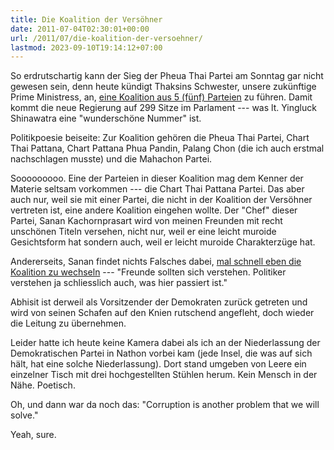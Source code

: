 ```yaml
---
title: Die Koalition der Versöhner
date: 2011-07-04T02:30:01+00:00
url: /2011/07/die-koalition-der-versoehner/
lastmod: 2023-09-10T19:14:12+07:00
---
```

So erdrutschartig kann der Sieg der Pheua Thai Partei am Sonntag gar nicht gewesen sein, denn heute kündigt Thaksins Schwester, unsere zukünftige Prime Ministress, an, [eine Koalition aus 5 (fünf) Parteien][1] zu führen. Damit kommt die neue Regierung auf 299 Sitze im Parlament --- was lt. Yingluck Shinawatra eine "wunderschöne Nummer" ist.

Politikpoesie beiseite: Zur Koalition gehören die Pheua Thai Partei, Chart Thai Pattana, Chart Pattana Phua Pandin, Palang Chon (die ich auch erstmal nachschlagen musste) und die Mahachon Partei.

Sooooooooo. Eine der Parteien in dieser Koalition mag dem Kenner der Materie seltsam vorkommen --- die Chart Thai Pattana Partei. Das aber auch nur, weil sie mit einer Partei, die nicht in der Koalition der Versöhner vertreten ist, eine andere Koalition eingehen wollte. Der "Chef" dieser Partei, Sanan Kachornprasart wird von meinen Freunden mit recht unschönen Titeln versehen, nicht nur, weil er eine leicht muroide Gesichtsform hat sondern auch, weil er leicht muroide Charakterzüge hat.

Andererseits, Sanan findet nichts Falsches dabei, [mal schnell eben die Koalition zu wechseln][2] --- "Freunde sollten sich verstehen. Politiker verstehen ja schliesslich auch, was hier passiert ist."

Abhisit ist derweil als Vorsitzender der Demokraten zurück getreten und wird von seinen Schafen auf den Knien rutschend angefleht, doch wieder die Leitung zu übernehmen.

Leider hatte ich heute keine Kamera dabei als ich an der Niederlassung der Demokratischen Partei in Nathon vorbei kam (jede Insel, die was auf sich hält, hat eine solche Niederlassung). Dort stand umgeben von Leere ein einzelner Tisch mit drei hochgestellten Stühlen herum. Kein Mensch in der Nähe. Poetisch.

Oh, und dann war da noch das: "Corruption is another problem that we will solve."

Yeah, sure.

 [1]: http://www.nationmultimedia.com/2011/07/04/national/Yingluck-announces-five-party-coalition-30159412.html
 [2]: http://www.nationmultimedia.com/home/Sanan-hopes-Bhum-Jai-Thai-will-understand-Chart-Th-30159424.html
